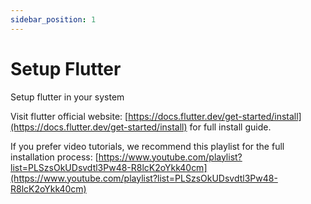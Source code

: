 ```yaml
---
sidebar_position: 1
---
```


# Setup Flutter

Setup flutter in your system

Visit flutter official website: [https://docs.flutter.dev/get-started/install](https://docs.flutter.dev/get-started/install) for full install guide.

If you prefer video tutorials, we recommend this playlist for the full installation process:
[https://www.youtube.com/playlist?list=PLSzsOkUDsvdtl3Pw48-R8lcK2oYkk40cm](https://www.youtube.com/playlist?list=PLSzsOkUDsvdtl3Pw48-R8lcK2oYkk40cm) 